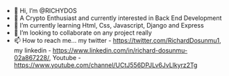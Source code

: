 - 👋 Hi, I’m @RICHYDOS
- 👀 A Crypto Enthusiast and currently interested in Back End Development
- 🌱 I’m currently learning Html, Css, Javascript, Django and Express
- 💞️ I’m looking to collaborate on any project really
- 📫 How to reach me... my twitter - https://twitter.com/RichardDosunmu1, my linkedin - https://www.linkedin.com/in/richard-dosunmu-02a867228/, Youtube - https://www.youtube.com/channel/UCtJ556DPJLv6JvLlkyrz2Tg

<!---
RICHYDOS/RICHYDOS is a ✨ special ✨ repository because its `README.md` (this file) appears on your GitHub profile.
You can click the Preview link to take a look at your changes.
--->
